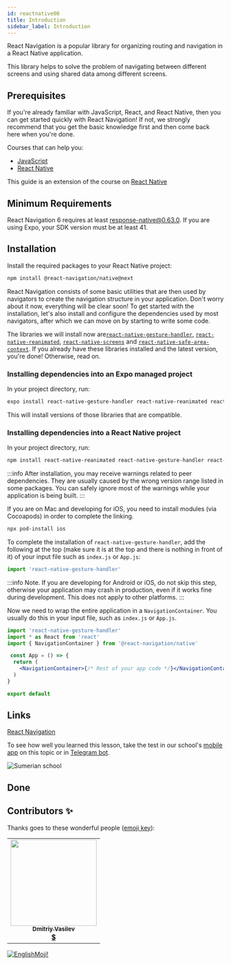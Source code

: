 ```yaml
---
id: reactnative00
title: Introduction
sidebar_label: Introduction
---
```


React Navigation is a popular library for organizing routing and navigation in a React Native application.

This library helps to solve the problem of navigating between different screens and using shared data among different screens.

## Prerequisites
If you're already familiar with JavaScript, React, and React Native, then you can get started quickly with React Navigation! If not, we strongly recommend that you get the basic knowledge first and then come back here when you're done.

Courses that can help you:

- [JavaScript](https://www.jscamp.app/docs/javascript01)
- [React Native](https://www.jscamp.app/docs/reactnative01)

This guide is an extension of the course on [React Native](https://www.jscamp.app/docs/reactnative01)

## Minimum Requirements
React Navigation 6 requires at least response-native@0.63.0. If you are using Expo, your SDK version must be at least 41.

## Installation
Install the required packages to your React Native project:

```bash npm2yarn
npm install @react-navigation/native@next
```

React Navigation consists of some basic utilities that are then used by navigators to create the navigation structure in your application. Don't worry about it now, everything will be clear soon! To get started with the installation, let's also install and configure the dependencies used by most navigators, after which we can move on by starting to write some code.

The libraries we will install now are[`react-native-gesture-handler`](https://github.com/software-mansion/react-native-gesture-handler), [`react-native-reanimated`](https://github.com/software-mansion/react-native-reanimated), [`react-native-screens`](https://github.com/software-mansion/react-native-screens) and [`react-native-safe-area-context`](https://github.com/th3rdwave/react-native-safe-area-context). If you already have these libraries installed and the latest version, you're done! Otherwise, read on.

### Installing dependencies into an Expo managed project

In your project directory, run:

```sh
expo install react-native-gesture-handler react-native-reanimated react-native-screens react-native-safe-area-context
```

This will install versions of those libraries that are compatible.

### Installing dependencies into a React Native project

In your project directory, run:

```bash npm2yarn
npm install react-native-reanimated react-native-gesture-handler react-native-screens react-native-safe-area-context
```

:::info
After installation, you may receive warnings related to peer dependencies. They are usually caused by the wrong version range listed in some packages. You can safely ignore most of the warnings while your application is being built.
:::

If you are on Mac and developing for iOS, you need to install modules (via Cocoapods) in order to complete the linking.

```sh
npx pod-install ios
```

To complete the installation of `react-native-gesture-handler`, add the following at the top (make sure it is at the top and there is nothing in front of it) of your input file such as `index.js` or `App.js`:

```jsx
import 'react-native-gesture-handler'
```
:::info
Note. If you are developing for Android or iOS, do not skip this step, otherwise your application may crash in production, even if it works fine during development. This does not apply to other platforms.
:::

Now we need to wrap the entire application in a `NavigationContainer`. You usually do this in your input file, such as `index.js` or `App.js`.

```jsx
import 'react-native-gesture-handler'
import * as React from 'react'
import { NavigationContainer } from '@react-navigation/native'

 const App = () => {
  return (
    <NavigationContainer>{/* Rest of your app code */}</NavigationContainer>
  )
}

export default
```

## Links

[React Navigation](https://reactnavigation.org/docs/6.x/getting-started)

To see how well you learned this lesson, take the test in our school's [mobile app](http://onelink.to/njhc95) on this topic or in [Telegram bot](https://t.me/javascriptcamp_bot).

![Sumerian school](/img/app.jpg)

## Done 

## Contributors ✨

Thanks goes to these wonderful people ([emoji key](https://allcontributors.org/docs/en/emoji-key)):

<table>
  <tr>
    <td align="center"><a href="https://fullstackserverless.github.io/"><img src="https://avatars0.githubusercontent.com/u/6774813?v=4?s=200" width="200px;" alt=""/><br /><sub><b>Dmitriy Vasilev</b></sub></a><br /> <a href="https://github.com/gHashTag/react-native-village/commits?author=gHashTag" title="Documentation">  💲</a></td>
  </tr>
</table>

[![EnglishMoji!](/img/logo/englishmoji.png)](https://apps.apple.com/kz/app/englishmoji/id6450254885)
